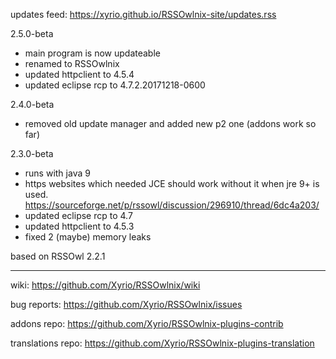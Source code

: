 updates feed: https://xyrio.github.io/RSSOwlnix-site/updates.rss

2.5.0-beta
- main program is now updateable
- renamed to RSSOwlnix
- updated httpclient to 4.5.4
- updated eclipse rcp to 4.7.2.20171218-0600

2.4.0-beta
- removed old update manager and added new p2 one (addons work so far)

2.3.0-beta
- runs with java 9
- https websites which needed JCE should work without it when jre 9+ is used. https://sourceforge.net/p/rssowl/discussion/296910/thread/6dc4a203/
- updated eclipse rcp to 4.7
- updated httpclient to 4.5.3
- fixed 2 (maybe) memory leaks

based on RSSOwl 2.2.1

---

wiki: https://github.com/Xyrio/RSSOwlnix/wiki

bug reports: https://github.com/Xyrio/RSSOwlnix/issues

addons repo: https://github.com/Xyrio/RSSOwlnix-plugins-contrib

translations repo: https://github.com/Xyrio/RSSOwlnix-plugins-translation
